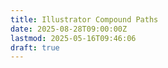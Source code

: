 ```yaml
---
title: Illustrator Compound Paths
date: 2025-08-28T09:00:00Z
lastmod: 2025-05-16T09:46:06
draft: true
---
```

